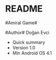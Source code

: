 # README #

#Amiral Game#

#Author# 
Doğan Evci

* Quick summary
* Version   1.0
* Min  Android OS 4.1